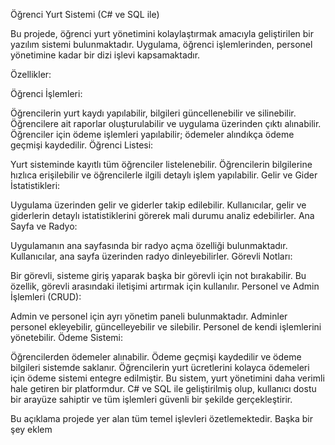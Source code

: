 Öğrenci Yurt Sistemi (C# ve SQL ile)

Bu projede, öğrenci yurt yönetimini kolaylaştırmak amacıyla geliştirilen bir yazılım sistemi bulunmaktadır. Uygulama, öğrenci işlemlerinden, personel yönetimine kadar bir dizi işlevi kapsamaktadır.

Özellikler:

Öğrenci İşlemleri:

Öğrencilerin yurt kaydı yapılabilir, bilgileri güncellenebilir ve silinebilir.
Öğrencilere ait raporlar oluşturulabilir ve uygulama üzerinden çıktı alınabilir.
Öğrenciler için ödeme işlemleri yapılabilir; ödemeler alındıkça ödeme geçmişi kaydedilir.
Öğrenci Listesi:

Yurt sisteminde kayıtlı tüm öğrenciler listelenebilir.
Öğrencilerin bilgilerine hızlıca erişilebilir ve öğrencilerle ilgili detaylı işlem yapılabilir.
Gelir ve Gider İstatistikleri:

Uygulama üzerinden gelir ve giderler takip edilebilir.
Kullanıcılar, gelir ve giderlerin detaylı istatistiklerini görerek mali durumu analiz edebilirler.
Ana Sayfa ve Radyo:

Uygulamanın ana sayfasında bir radyo açma özelliği bulunmaktadır. Kullanıcılar, ana sayfa üzerinden radyo dinleyebilirler.
Görevli Notları:

Bir görevli, sisteme giriş yaparak başka bir görevli için not bırakabilir. Bu özellik, görevli arasındaki iletişimi artırmak için kullanılır.
Personel ve Admin İşlemleri (CRUD):

Admin ve personel için ayrı yönetim paneli bulunmaktadır. Adminler personel ekleyebilir, güncelleyebilir ve silebilir.
Personel de kendi işlemlerini yönetebilir.
Ödeme Sistemi:

Öğrencilerden ödemeler alınabilir. Ödeme geçmişi kaydedilir ve ödeme bilgileri sistemde saklanır.
Öğrencilerin yurt ücretlerini kolayca ödemeleri için ödeme sistemi entegre edilmiştir.
Bu sistem, yurt yönetimini daha verimli hale getiren bir platformdur. C# ve SQL ile geliştirilmiş olup, kullanıcı dostu bir arayüze sahiptir ve tüm işlemleri güvenli bir şekilde gerçekleştirir.

Bu açıklama projede yer alan tüm temel işlevleri özetlemektedir. Başka bir şey eklem
